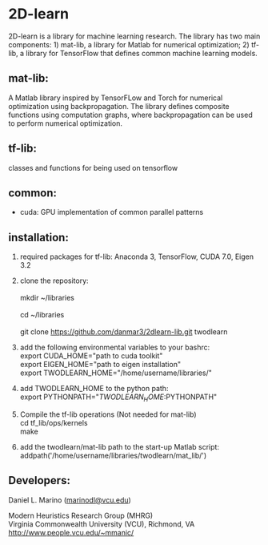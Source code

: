 # 2D-learn
2D-learn is a library for machine learning research. The library has two main components: 1) mat-lib, a library for Matlab for numerical optimization; 2) tf-lib, a library for TensorFlow that defines common machine learning models.

## mat-lib:
A Matlab library inspired by TensorFLow and Torch for numerical optimization using backpropagation. The library defines composite functions using computation graphs, where backpropagation can be used to perform numerical optimization.

## tf-lib:
classes and functions for being used on tensorflow
 
## common:

 - cuda: GPU implementation of common parallel patterns

## installation:

 1. required packages for tf-lib: Anaconda 3, TensorFlow, CUDA 7.0, Eigen 3.2
    
 2. clone the repository: <br>    
    mkdir ~/libraries <br>    
    cd ~/libraries <br>    
    git clone https://github.com/danmar3/2dlearn-lib.git twodlearn

 3. add the following environmental variables to your bashrc:  
    export CUDA_HOME="path to cuda toolkit"  
    export EIGEN_HOME="path to eigen installation"  
    export TWODLEARN_HOME="/home/username/libraries/"  
    
 4. add TWODLEARN_HOME to the python path: <br>
    export PYTHONPATH="$TWODLEARN_HOME:$PYTHONPATH" 

 6. Compile the tf-lib operations (Not needed for mat-lib) <br>
    cd tf_lib/ops/kernels <br>
    make

 5. add the twodlearn/mat-lib path to the start-up Matlab script: <br>
    addpath('/home/username/libraries/twodlearn/mat_lib/')


## Developers:

Daniel L. Marino (marinodl@vcu.edu)

Modern Heuristics Research Group (MHRG) <br>
Virginia Commonwealth University (VCU), Richmond, VA <br>
http://www.people.vcu.edu/~mmanic/
